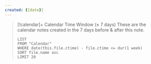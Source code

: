 ```yaml
---
created: {{date}} 
---
```







>[!calendar]+ Calendar Time Window (± 7 days)
> These are the calendar notes created in the 7 days before & after this note.
> 
> ```dataview
> LIST
> FROM "Calendar"
> WHERE date(this.file.ctime) - file.ctime <= dur(1 week)
> SORT file.name asc
> LIMIT 20
> ```

